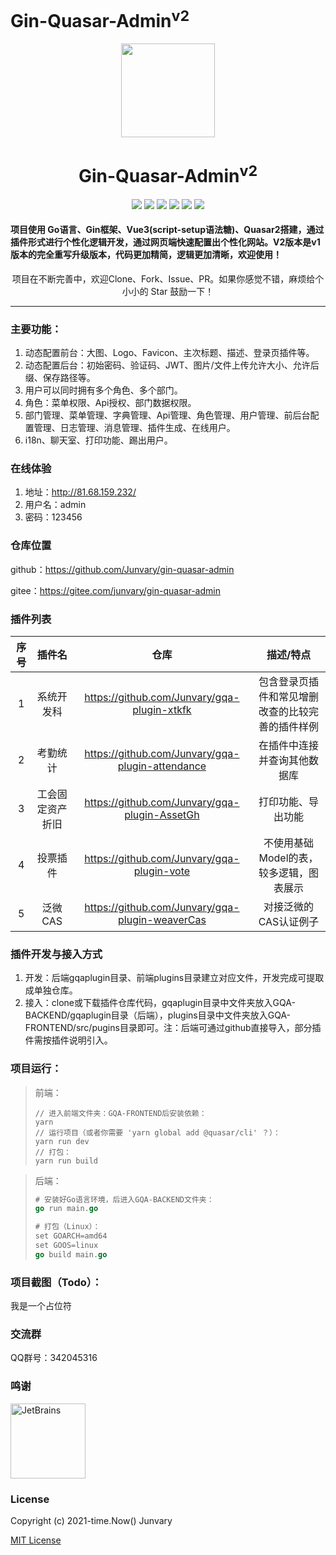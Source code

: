 <h1>Gin-Quasar-Admin<sup>v2</sup></h1>

<div align=center>
<img src="https://i.loli.net/2020/12/14/cnJoF9r1BXY7Da5.png" width=150" height="150" />
<h1>Gin-Quasar-Admin<sup>v2</sup></h1>
<img src="https://img.shields.io/badge/Vue-3.2.33-brightgreen"/> 
<img src="https://img.shields.io/badge/Quasar-2.7.1-brightgreen"/>                          
<img src="https://img.shields.io/badge/Go-1.18.3-brightgreen"/>                          
<img src="https://img.shields.io/badge/Gin-1.8.1-brightgreen"/>                              
<img src="https://img.shields.io/badge/Gorm-1.23.6-brightgreen"/>                  
<img src="https://img.shields.io/badge/License-MIT-brightgreen"/>                                                                 </div>                   



#### 项目使用 Go语言、Gin框架、Vue3(script-setup语法糖)、Quasar2搭建，通过插件形式进行个性化逻辑开发，通过网页端快速配置出个性化网站。V2版本是v1版本的完全重写升级版本，代码更加精简，逻辑更加清晰，欢迎使用！

<div align=center>项目在不断完善中，欢迎Clone、Fork、Issue、PR。如果你感觉不错，麻烦给个小小的 Star 鼓励一下！</div>

***

### 主要功能：

1. 动态配置前台：大图、Logo、Favicon、主次标题、描述、登录页插件等。
2. 动态配置后台：初始密码、验证码、JWT、图片/文件上传允许大小、允许后缀、保存路径等。
3. 用户可以同时拥有多个角色、多个部门。
4. 角色：菜单权限、Api授权、部门数据权限。
5. 部门管理、菜单管理、字典管理、Api管理、角色管理、用户管理、前后台配置管理、日志管理、消息管理、插件生成、在线用户。
6. i18n、聊天室、打印功能、踢出用户。

### 在线体验

1. 地址：http://81.68.159.232/
2. 用户名：admin
3. 密码：123456

### 仓库位置

github：https://github.com/Junvary/gin-quasar-admin

gitee：https://gitee.com/junvary/gin-quasar-admin

### 插件列表

| 序号 |      插件名      |                       仓库                       |                    描述/特点                     |
| :--: | :--------------: | :----------------------------------------------: | :----------------------------------------------: |
|  1   |    系统开发科    |   https://github.com/Junvary/gqa-plugin-xtkfk    | 包含登录页插件和常见增删改查的比较完善的插件样例 |
|  2   |     考勤统计     | https://github.com/Junvary/gqa-plugin-attendance |           在插件中连接并查询其他数据库           |
|  3   | 工会固定资产折旧 |  https://github.com/Junvary/gqa-plugin-AssetGh   |                打印功能、导出功能                |
|  4   |     投票插件     |    https://github.com/Junvary/gqa-plugin-vote    |     不使用基础Model的表，较多逻辑，图表展示      |
|  5   |     泛微CAS      | https://github.com/Junvary/gqa-plugin-weaverCas  |              对接泛微的CAS认证例子               |

### 插件开发与接入方式

1. 开发：后端gqaplugin目录、前端plugins目录建立对应文件，开发完成可提取成单独仓库。
2. 接入：clone或下载插件仓库代码，gqaplugin目录中文件夹放入GQA-BACKEND/gqaplugin目录（后端），plugins目录中文件夹放入GQA-FRONTEND/src/pugins目录即可。注：后端可通过github直接导入，部分插件需按插件说明引入。

### 项目运行：

> 前端：
>
> ```
> // 进入前端文件夹：GQA-FRONTEND后安装依赖：
> yarn
> // 运行项目（或者你需要 'yarn global add @quasar/cli' ？）：
> yarn run dev
> // 打包：
> yarn run build
> ```

> 后端：
>
> ```go
> # 安装好Go语言环境，后进入GQA-BACKEND文件夹：
> go run main.go
> 
> # 打包（Linux）：
> set GOARCH=amd64
> set GOOS=linux
> go build main.go
> ```
>

### 项目截图（Todo）：

我是一个占位符

### 交流群

QQ群号：342045316

### 鸣谢

<a href="https://www.jetbrains.com/?from=gin-quasar-admin"><img src="https://goframe.org/download/thumbnails/1114119/jetbrains.png" height="120" alt="JetBrains"/></a>

 

### License

Copyright (c) 2021-time.Now()    Junvary

[MIT License](https://github.com/Junvary/gin-quasar-admin/blob/main/LICENSE)
